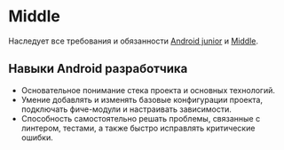 # Middle

Наследует все требования и обязанности [Android junior](junior.md) и [Middle](../middle.md).

## Навыки Android разработчика

- Основательное понимание стека проекта и основных технологий.
- Умение добавлять и изменять базовые конфигурации проекта, подключать фиче-модули и настраивать зависимости.
- Способность самостоятельно решать проблемы, связанные с линтером, тестами, а также быстро исправлять критические ошибки.
